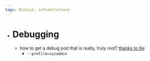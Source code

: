 ```yaml
---
tags: distsys, infrastructure
---
```


- # Debugging
	- how to get a debug pod that is really, truly root? [thanks to Xe](https://xeiaso.net/notes/2024/k8s-fuck-you-root/):
		- `--profile=sysadmin`